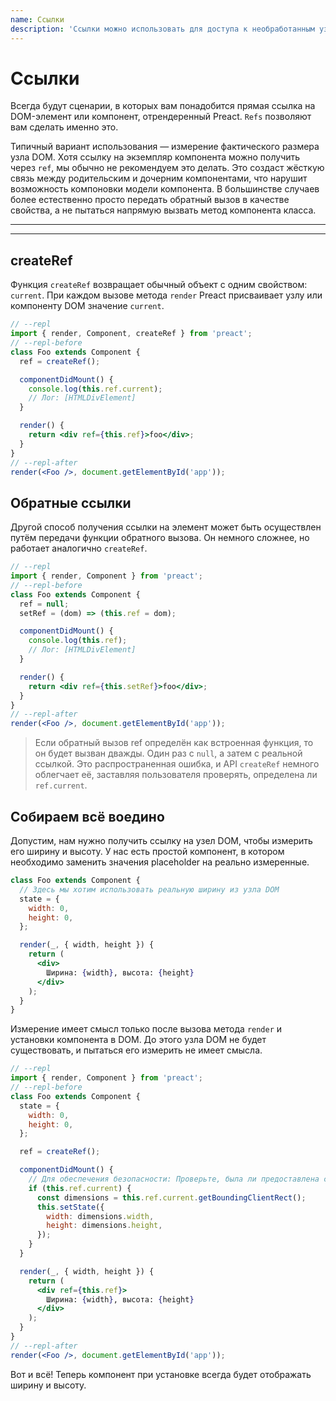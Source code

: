 ```yaml
---
name: Ссылки
description: 'Ссылки можно использовать для доступа к необработанным узлам DOM, отрендеренным Preact.'
---
```


# Ссылки

Всегда будут сценарии, в которых вам понадобится прямая ссылка на DOM-элемент или компонент, отрендеренный Preact. `Refs` позволяют вам сделать именно это.

Типичный вариант использования — измерение фактического размера узла DOM. Хотя ссылку на экземпляр компонента можно получить через `ref`, мы обычно не рекомендуем это делать. Это создаст жёсткую связь между родительским и дочерним компонентами, что нарушит возможность компоновки модели компонента. В большинстве случаев более естественно просто передать обратный вызов в качестве свойства, а не пытаться напрямую вызвать метод компонента класса.

---

<div><toc></toc></div>

---

## createRef

Функция `createRef` возвращает обычный объект с одним свойством: `current`. При каждом вызове метода `render` Preact присваивает узлу или компоненту DOM значение `current`.

```jsx
// --repl
import { render, Component, createRef } from 'preact';
// --repl-before
class Foo extends Component {
  ref = createRef();

  componentDidMount() {
    console.log(this.ref.current);
    // Лог: [HTMLDivElement]
  }

  render() {
    return <div ref={this.ref}>foo</div>;
  }
}
// --repl-after
render(<Foo />, document.getElementById('app'));
```

## Обратные ссылки

Другой способ получения ссылки на элемент может быть осуществлен путём передачи функции обратного вызова. Он немного сложнее, но работает аналогично `createRef`.

```jsx
// --repl
import { render, Component } from 'preact';
// --repl-before
class Foo extends Component {
  ref = null;
  setRef = (dom) => (this.ref = dom);

  componentDidMount() {
    console.log(this.ref);
    // Лог: [HTMLDivElement]
  }

  render() {
    return <div ref={this.setRef}>foo</div>;
  }
}
// --repl-after
render(<Foo />, document.getElementById('app'));
```

> Если обратный вызов ref определён как встроенная функция, то он будет вызван дважды. Один раз с `null`, а затем с реальной ссылкой. Это распространенная ошибка, и API `createRef` немного облегчает её, заставляя пользователя проверять, определена ли `ref.current`.

## Собираем всё воедино

Допустим, нам нужно получить ссылку на узел DOM, чтобы измерить его ширину и высоту. У нас есть простой компонент, в котором необходимо заменить значения placeholder на реально измеренные.

```jsx
class Foo extends Component {
  // Здесь мы хотим использовать реальную ширину из узла DOM
  state = {
    width: 0,
    height: 0,
  };

  render(_, { width, height }) {
    return (
      <div>
        Ширина: {width}, высота: {height}
      </div>
    );
  }
}
```

Измерение имеет смысл только после вызова метода `render` и установки компонента в DOM. До этого узла DOM не будет существовать, и пытаться его измерить не имеет смысла.

```jsx
// --repl
import { render, Component } from 'preact';
// --repl-before
class Foo extends Component {
  state = {
    width: 0,
    height: 0,
  };

  ref = createRef();

  componentDidMount() {
    // Для обеспечения безопасности: Проверьте, была ли предоставлена ссылка
    if (this.ref.current) {
      const dimensions = this.ref.current.getBoundingClientRect();
      this.setState({
        width: dimensions.width,
        height: dimensions.height,
      });
    }
  }

  render(_, { width, height }) {
    return (
      <div ref={this.ref}>
        Ширина: {width}, высота: {height}
      </div>
    );
  }
}
// --repl-after
render(<Foo />, document.getElementById('app'));
```

Вот и всё! Теперь компонент при установке всегда будет отображать ширину и высоту.
